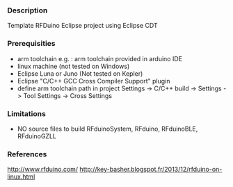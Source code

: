 ### Description
Template RFDuino Eclipse project using Eclipse CDT

### Prerequisities
* arm toolchain e.g. : arm toolchain provided in arduino IDE
* linux machine (not tested on Windows)
* Eclipse Luna or Juno (Not tested on Kepler)
* Eclipse "C/C++ GCC Cross Compiler Support" plugin
* define arm toolchain path in project Settings -> C/C++ build -> Settings -> Tool Settings -> Cross Settings 

### Limitations
* NO source files to build RFduinoSystem, RFduino, RFduinoBLE, RFduinoGZLL

### References
http://www.rfduino.com/
http://key-basher.blogspot.fr/2013/12/rfduino-on-linux.html
